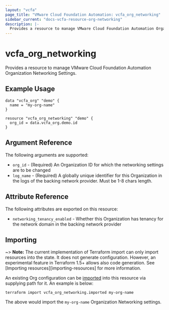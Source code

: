 ```yaml
---
layout: "vcfa"
page_title: "VMware Cloud Foundation Automation: vcfa_org_networking"
sidebar_current: "docs-vcfa-resource-org-networking"
description: |-
  Provides a resource to manage VMware Cloud Foundation Automation Organization Networking Settings.
---
```


# vcfa\_org\_networking

Provides a resource to manage VMware Cloud Foundation Automation Organization Networking Settings.

## Example Usage

```hcl
data "vcfa_org" "demo" {
  name = "my-org-name"
}

resource "vcfa_org_networking" "demo" {
  org_id = data.vcfa_org.demo.id
}
```

## Argument Reference

The following arguments are supported:

- `org_id` - (Required) An Organization ID for which the networking settings are to be changed
- `log_name` - (Required) A globally unique identifier for this Organization in the logs of the
  backing network provider. Must be 1-8 chars length.


## Attribute Reference

The following attributes are exported on this resource:

- `networking_tenancy_enabled` - Whether this Organization has tenancy for the network domain in the
  backing network provider

## Importing

~> **Note:** The current implementation of Terraform import can only import resources into the
state. It does not generate configuration. However, an experimental feature in Terraform 1.5+ allows
also code generation. See [Importing resources][importing-resources] for more information.

An existing Org configuration can be [imported][docs-import] into this resource via supplying path
for it. An example is below:

[docs-import]: https://www.terraform.io/docs/import/

```
terraform import vcfa_org_networking.imported my-org-name
```

The above would import the `my-org-name` Organization Networking settings.